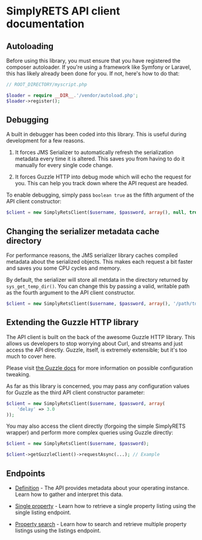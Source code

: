 SimplyRETS API client documentation
===================================

Autoloading
-----------

Before using this library, you must ensure that you have registered the composer
autoloader. If you're using a framework like Symfony or Laravel, this has likely
already been done for you. If not, here's how to do that:

```php
// ROOT_DIRECTORY/myscript.php

$loader = require __DIR__.'/vendor/autoload.php';
$loader->register();
```

Debugging
---------

A built in debugger has been coded into this library. This is useful during
development for a few reasons.

1. It forces JMS Serializer to automatically refresh the serialization metadata
   every time it is altered. This saves you from having to do it manually for
   every single code change.

2. It forces Guzzle HTTP into debug mode which will echo the request for you.
   This can help you track down where the API request are headed.

To enable debugging, simply pass `boolean true` as the fifth argument of the
API client constructor:

```php
$client = new SimplyRetsClient($username, $password, array(), null, true);
```

Changing the serializer metadata cache directory
------------------------------------------------

For performance reasons, the JMS serializer library caches compiled metadata
about the serialized objects. This makes each request a bit faster and saves you
some CPU cycles and memory.

By default, the serializer will store all metdata in the directory returned by
`sys_get_temp_dir()`. You can change this by passing a valid, writable path as
the fourth argument to the API client constructor.

```php
$client = new SimplyRetsClient($username, $password, array(), '/path/to/folder');
```

Extending the Guzzle HTTP library
---------------------------------

The API client is built on the back of the awesome Guzzle HTTP library. This
allows us developers to stop worrying about Curl, and streams and just access
the API directly. Guzzle, itself, is extremely extensible; but it's too much to
cover here.

Please visit [the Guzzle docs](http://docs.guzzlephp.org/en/latest/index.html)
for more information on possible configuration tweaking.

As far as this library is concerned, you may pass any configuration values for
Guzzle as the third API client constructor parameter:

```php
$client = new SimplyRetsClient($username, $password, array(
    'delay' => 3.0
));
```

You may also access the client directly (forgoing the simple SimplyRETS wrapper)
and perform more complex queries using Guzzle directly:

```php
$client = new SimplyRetsClient($username, $password);

$client->getGuzzleClient()->requestAsync(...); // Example
```

Endpoints
---------

- [Definition](definition.md) - The API provides metadata about your operating
  instance. Learn how to gather and interpret this data.

- [Single property](property.md) - Learn how to retrieve a single property
  listing using the single listing endpoint.

- [Property search](properties.md) - Learn how to search and retrieve multiple
  property listings using the listings endpoint.
